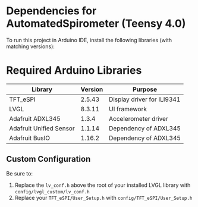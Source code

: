 # Dependencies for AutomatedSpirometer (Teensy 4.0)

To run this project in Arduino IDE, install the following libraries (with matching versions):

# Required Arduino Libraries

| Library                   | Version   | Purpose                                   |
|---------------------------|-----------|-------------------------------------------|
| TFT_eSPI                  | 2.5.43    | Display driver for ILI9341                |
| LVGL                      | 8.3.11    | UI framework                              |
| Adafruit ADXL345          | 1.3.4     | Accelerometer driver                      |
| Adafruit Unified Sensor   | 1.1.14    | Dependency of ADXL345                     |
| Adafruit BusIO            | 1.16.2    | Dependency of ADXL345                     |

## Custom Configuration

Be sure to:

1. Replace the `lv_conf.h` above the root of your installed LVGL library with `config/lvgl_custom/lv_conf.h`
2. Replace your `TFT_eSPI/User_Setup.h` with `config/TFT_eSPI/User_Setup.h`
